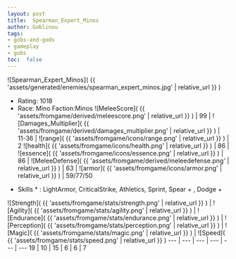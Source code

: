 ```yaml
---
layout: post
title:  Spearman_Expert_Minos
author: Goblinou
tags:
- gobs-and-gods
- gameplay
- gobs
toc:  false
---
```


![Spearman_Expert_Minos]( {{ 'assets/generated/enemies/spearman_expert_minos.jpg' | relative_url }} )
- Rating: 1018
- Race: Mino  Faction:Minos
![MeleeScore]( {{ 'assets/fromgame/derived/meleescore.png' | relative_url }} ) | 99 | ![Damages_Multiplier]( {{ 'assets/fromgame/derived/damages_multiplier.png' | relative_url }} ) | 11-36 | ![range]( {{ 'assets/fromgame/icons/range.png' | relative_url }} ) | 2
![health]( {{ 'assets/fromgame/icons/health.png' | relative_url }} ) | 86 | ![essence]( {{ 'assets/fromgame/icons/essence.png' | relative_url }} ) | 86 | ![MeleeDefense]( {{ 'assets/fromgame/derived/meleedefense.png' | relative_url }} ) | 63 | ![armor]( {{ 'assets/fromgame/icons/armor.png' | relative_url }} ) | 59/77/50
* Skills * : LightArmor, CriticalStrike, Athletics, Sprint, Spear + , Dodge + 

![Strength]( {{ 'assets/fromgame/stats/strength.png' | relative_url }} ) | ![Agility]( {{ 'assets/fromgame/stats/agility.png' | relative_url }} ) | ![Endurance]( {{ 'assets/fromgame/stats/endurance.png' | relative_url }} ) | ![Perception]( {{ 'assets/fromgame/stats/perception.png' | relative_url }} ) | ![Magic]( {{ 'assets/fromgame/stats/magic.png' | relative_url }} ) | ![Speed]( {{ 'assets/fromgame/stats/speed.png' | relative_url }} )
--- | --- | --- | --- | --- | ---
19 | 10 | 15 | 6 | 6 | 7
